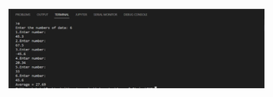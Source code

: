 
![](https://github.com/shehab93140/master_embedded_system/blob/main/Array%20%26%20String/EX2/output.PNG)
